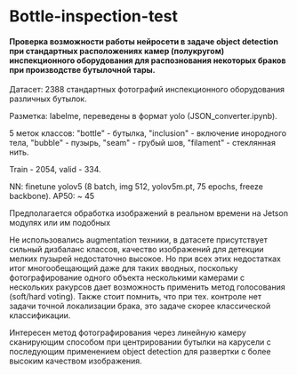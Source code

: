 # Bottle-inspection-test
<p><h4>Проверка возможности работы нейросети в задаче object detection при стандартных расположениях камер (полукругом) инспекционного оборудования для распознования некоторых браков при производстве бутылочной тары.</h4></p>
<p>Датасет: 2388 стандартных фотографий инспекционного оборудования различных бутылок. </p>
<p>Разметка: labelme, переведены в формат yolo (JSON_converter.ipynb). </p>
<p>5 меток классов: "bottle" - бутылка, "inclusion" - включение инородного тела, "bubble" - пузырь, "seam" - грубый шов, "filament" - стеклянная нить.</p>
<p>Train - 2054, valid - 334.</p>
<p>NN: finetune yolov5 (8 batch, img 512, yolov5m.pt, 75 epochs, freeze backbone). AP50: ~ 45</p>
<p>Предполагается обработка изображений в реальном времени на Jetson модулях или им подобных </p>
<p>Не использовались augmentation техники, в датасете присутствует сильный дизбаланс классов, качество изображений для детекции мелких пузырей недостаточно высокое. Но при всех этих недостатках итог многообещающий даже для таких вводных, поскольку фотографирование одного объекта несколькими камерами с нескольких ракурсов дает возможность применить метод голосования (soft/hard voting). Также стоит помнить, что при тех. контроле нет задачи точной локализации брака, это задаче скорее классической классификации.</p>
<p>Интересен метод фотографирования через линейную камеру сканирующим способом при центрировании бутылки на карусели с последующим применением object detection для развертки с более высоким качеством изображения.</p>
